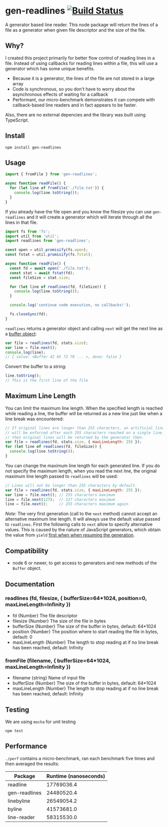 # gen-readlines [![Build Status](https://travis-ci.org/neurosnap/gen-readlines.svg?branch=master)](https://travis-ci.org/neurosnap/gen-readlines)

A generator based line reader. This node package will return the lines of a file
as a generator when given file descriptor and the size of the file.

## Why?

I created this project primarily for better flow control of reading lines in a file.
Instead of using callbacks for reading lines within a file, this will use a generator which has some unique benefits.

* Because it is a generator, the lines of the file are not stored in a large array
* Code is synchronous, so you don't have to worry about the asynchronous effects of waiting for a callback
* Performant, our micro-benchmark demonstrates it can compete with callback-based line readers and in fact appears to be faster.

Also, there are no external depencies and the library was built using TypeScript.

## Install

```
npm install gen-readlines
```

## Usage

```js
import { fromFile } from 'gen-readlines';

async function readFile() {
  for (let line of fromFile('./file.txt')) {
    console.log(line.toString());
  }
}

```

If you already have the file open and you know the filesize you can use `gen-readlines` and it will
create a generator which will iterate through all the lines in that file.

```js
import fs from 'fs';
import util from 'util';
import readlines from 'gen-readlines';

const open = util.promisify(fs.open);
const fstat = util.promisify(fs.fstat);

async function readFile() {
  const fd = await open('./file.txt');
  const stat = await fstat(fd);
  const fileSize = stat.size;

  for (let line of readlines(fd, fileSize)) {
    console.log(line.toString());
  }

  console.log('continue code execution, no callbacks!');

  fs.closeSync(fd);
}
```

`readlines` returns a generator object and calling `next` will get the next
line as a [buffer object](https://nodejs.org/api/buffer.html):

```js
var file = readlines(fd, stats.size);
var line = file.next();
console.log(line);
// { value: <Buffer 42 65 73 70 ... >, done: false }
```

Convert the buffer to a string:

```js
line.toString();
// This is the first line of the file
```

## Maximum Line Length

You can limit the maximum line length. When the specified length is reached 
while reading a line, the buffer will be returned as a new line just like when a 
line break was encountered:

```js
// If original lines are longer than 255 characters, an artificial line break
// will be enforced after each 255 characters reached on a single line. More
// then original lines will be returned by the generator then.
var file = readlines(fd, stats.size, { maxLineLength: 255 });
for (let line of readlines(fd, fileSize)) {
  console.log(line.toString());
}
```

You can change the maximum line length for each generated line. If you do not 
specify the maximum length, when you read the next line, the original maximum 
line length passed to `readlines` will be used:

```js
// Lines will not be longer than 255 characters by default.
var file = readlines(fd, stats.size, { maxLineLength: 255 });
var line = file.next(); // 255 characters maximum
line = file.next(127);  // 127 characters maximum
line = file.next();     // 255 characters maximum again
```

*Note:* The very first generation (call to the `next` method) cannot accept an 
alternative maximum line length. It will always use the default value passed to 
`readlines`. First the following calls to `next` allow to specify alternative 
values. This is caused by the nature of JavaScript generators, which obtain the 
value from `yield` [first when when resuming the generation](https://stackoverflow.com/a/37355045/623816).

## Compatibility

* node 6 or newer, to get access to generators and new methods of the `Buffer` object.

## Documentation

### readlines (fd, filesize, { bufferSize=64\*1024, position=0, maxLineLength=Infinity })

 * fd {Number} The file descriptor
 * filesize {Number} The size of the file in bytes
 * bufferSize {Number} The size of the buffer in bytes, default: 64\*1024
 * position {Number} The position where to start reading the file in bytes, default: 0
 * maxLineLength {Number} The length to stop reading at if no line break has been reached, default: Infinity

### fromFile (filename, { bufferSize=64\*1024, maxLineLength=Infinity })

 * filename {string} Name of input file
 * bufferSize {Number} The size of the buffer in bytes, default: 64\*1024
 * maxLineLength {Number} The length to stop reading at if no line break has been reached, default: Infinity

## Testing

We are using `mocha` for unit testing

```
npm test
```

## Performance

`./perf` contains a micro-benchmark, ran each benchmark five times and then averaged the results:

| Package       | Runtime (nanoseconds) |
|---------------|-----------------------|
| readline      | 17769036.4            |
| gen-readlines | 24480520.4            |
| linebyline    | 26549054.2            |
| byline        | 41573681.0            |
| line-reader   | 58315530.0            |

